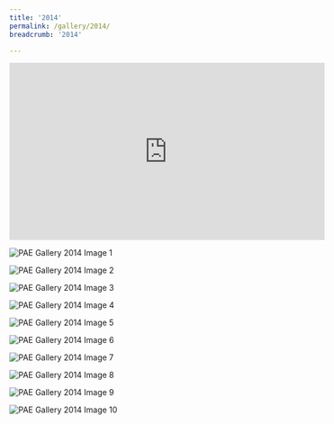 ```yaml
---
title: '2014'
permalink: /gallery/2014/
breadcrumb: '2014'

---
```



<div class="bp-youtube">
<iframe width="560" height="315" src="https://www.youtube.com/embed/aKAGC4nj6I0" frameborder="0" allow="accelerometer; autoplay; encrypted-media; gyroscope; picture-in-picture" allowfullscreen></iframe>
</div>

![PAE Gallery 2014 Image 1](/images/gallery/pae-2014-01.jpg)

![PAE Gallery 2014 Image 2](/images/gallery/pae-2014-02.jpg)

![PAE Gallery 2014 Image 3](/images/gallery/pae-2014-03.jpg)

![PAE Gallery 2014 Image 4](/images/gallery/pae-2014-04.jpg)

![PAE Gallery 2014 Image 5](/images/gallery/pae-2014-05.jpg)

![PAE Gallery 2014 Image 6](/images/gallery/pae-2014-06.jpg)

![PAE Gallery 2014 Image 7](/images/gallery/pae-2014-07.jpg)

![PAE Gallery 2014 Image 8](/images/gallery/pae-2014-08.jpg)

![PAE Gallery 2014 Image 9](/images/gallery/pae-2014-09.jpg)

![PAE Gallery 2014 Image 10](/images/gallery/pae-2014-10.jpg)
